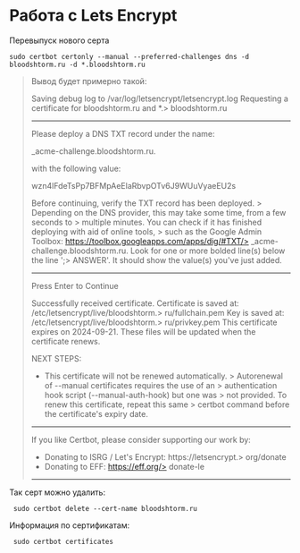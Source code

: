 # Работа с Lets Encrypt

Перевыпуск нового серта

```
sudo certbot certonly --manual --preferred-challenges dns -d bloodshtorm.ru -d *.bloodshtorm.ru
```
> Вывод будет примерно такой:
> 
> Saving debug log to /var/log/letsencrypt/letsencrypt.log
> Requesting a certificate for bloodshtorm.ru and *.> bloodshtorm.ru
> 
> - - - - - - - - - - - - - - - - - - - - - - - - - - - - - - - - - - - - - - - -
> Please deploy a DNS TXT record under the name:
> 
> _acme-challenge.bloodshtorm.ru.
> 
> with the following value:
> 
> wzn4lFdeTsPp7BFMpAeElaRbvpOTv6J9WUuVyaeEU2s
> 
> Before continuing, verify the TXT record has been deployed. > Depending on the DNS
> provider, this may take some time, from a few seconds to > multiple minutes. You can
> check if it has finished deploying with aid of online tools, > such as the Google
> Admin Toolbox: https://toolbox.googleapps.com/apps/dig/#TXT/> _acme-challenge.bloodshtorm.ru.
> Look for one or more bolded line(s) below the line ';> ANSWER'. It should show the
> value(s) you've just added.
> 
> - - - - - - - - - - - - - - - - - - - - - - - - - - - - - - - - - - - - - - - -
> Press Enter to Continue
> 
> Successfully received certificate.
> Certificate is saved at: /etc/letsencrypt/live/bloodshtorm.> ru/fullchain.pem
> Key is saved at:         /etc/letsencrypt/live/bloodshtorm.> ru/privkey.pem
> This certificate expires on 2024-09-21.
> These files will be updated when the certificate renews.
> 
> NEXT STEPS:
> - This certificate will not be renewed automatically. > Autorenewal of --manual certificates requires the use of an > authentication hook script (--manual-auth-hook) but one was > not provided. To renew this certificate, repeat this same > certbot command before the certificate's expiry date.
> 
> - - - - - - - - - - - - - - - - - - - - - - - - - - - - - - - - - - - - - - - -
> If you like Certbot, please consider supporting our work by:
>  * Donating to ISRG / Let's Encrypt:   https://letsencrypt.> org/donate
>  * Donating to EFF:                    https://eff.org/> donate-le
> - - - - - - - - - - - - - - - - - - - - - - - - - - - - - - - - - - - - - - - -

Так серт можно удалить:
```
 sudo certbot delete --cert-name bloodshtorm.ru
```

Информация по сертификатам:
```
 sudo certbot certificates
```